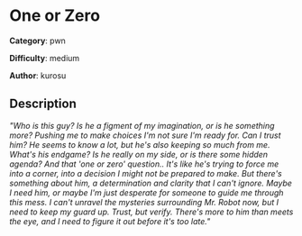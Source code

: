 # One or Zero

**Category**: pwn

**Difficulty**: medium

**Author**: kurosu

## Description
*"Who is this guy? Is he a figment of my imagination, or is he something more? Pushing me to make choices I'm not sure I'm ready for. Can I trust him? He seems to know a lot, but he's also keeping so much from me. What's his endgame? Is he really on my side, or is there some hidden agenda? And that 'one or zero' question.. It's like he's trying to force me into a corner, into a decision I might not be prepared to make. But there's something about him, a determination and clarity that I can't ignore. Maybe I need him, or maybe I'm just desperate for someone to guide me through this mess. I can't unravel the mysteries surrounding Mr. Robot now, but I need to keep my guard up. Trust, but verify. There's more to him than meets the eye, and I need to figure it out before it's too late."*
